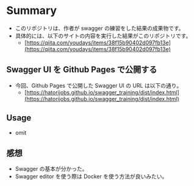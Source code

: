 # Summary

- このリポジトリは、作者が swagger の練習をした結果の成果物です。
- 具体的には、以下のサイトの内容を実行した結果がこのリポジトリです。
  - [https://qiita.com/youdays/items/38f15b90402d097fb13e](https://qiita.com/youdays/items/38f15b90402d097fb13e)

## Swagger UI を Github Pages で公開する

- 今回、Github Pages で公開した Swagger UI の URL は以下の通り。
  - [https://hatorijobs.github.io/swagger_training/dist/index.html](https://hatorijobs.github.io/swagger_training/dist/index.html)

## Usage

- omit

## 感想

- Swagger の基本が分かった。
- Swagger editor を使う際は Docker を使う方法が良いみたい。
